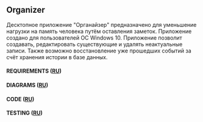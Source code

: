## Organizer


Десктопное приложение "Органайзер" предназначено для уменьшение нагрузки на память человека путём оставления заметок. Приложение создано для пользователей ОС Windows 10. Приложение позволит создавать, редактировать существующие и удалять неактуальные записи. Также возможно восстановление уже прошедших событий за счёт хранения истории в базе данных.  

#### REQUIREMENTS ([RU](https://github.com/ANTI-MAD/Organizer/blob/master/Documentation/Requirements/Requirements.md))
#### DIAGRAMS ([RU](https://github.com/ANTI-MAD/Organizer/blob/master/Documentation/Diagrams/diagrams.md))
#### CODE ([RU](https://github.com/ANTI-MAD/Organizer/tree/master/Code))
#### TESTING ([RU](https://github.com/ANTI-MAD/Organizer/blob/master/Testing/TestPlan.md))
